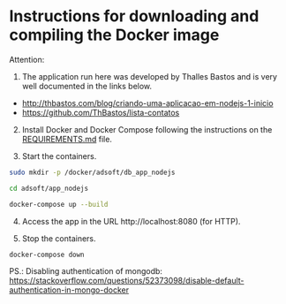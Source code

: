 # Instructions for downloading and compiling the Docker image

Attention: 

1) The application run here was developed by Thalles Bastos and is very well documented in the links below.

* http://thbastos.com/blog/criando-uma-aplicacao-em-nodejs-1-inicio
* https://github.com/ThBastos/lista-contatos

2) Install Docker and Docker Compose following the instructions on the [REQUIREMENTS.md](REQUIREMENTS.md) file.

3) Start the containers.

```sh
sudo mkdir -p /docker/adsoft/db_app_nodejs

cd adsoft/app_nodejs

docker-compose up --build
```

4) Access the app in the URL http://localhost:8080 (for HTTP).

5) Stop the containers.

```sh
docker-compose down
```

PS.: Disabling authentication of mongodb: https://stackoverflow.com/questions/52373098/disable-default-authentication-in-mongo-docker

